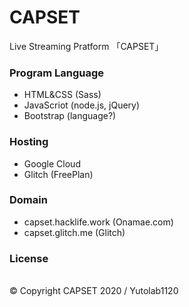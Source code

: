 # CAPSET
Live Streaming Pratform 「CAPSET」

<h3>Program Language</h3>
<ul>
<li>HTML&CSS (Sass)</li>
<li>JavaScriot (node.js, jQuery)</li>
<li>Bootstrap (language?)</li>
</ul>

<h3>Hosting</h3>
<ul>
  <li>Google Cloud</li>
  <li>Glitch (FreePlan)</li>
</ul>

<h3>Domain</h3>
<ul>
  <li>capset.hacklife.work (Onamae.com)</li>
  <li>capset.glitch.me (Glitch)</li>
</ul>

<h3>License</h3><br>
©︎ Copyright CAPSET 2020 / Yutolab1120

